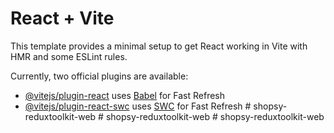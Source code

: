 # React + Vite

This template provides a minimal setup to get React working in Vite with HMR and some ESLint rules.

Currently, two official plugins are available:

- [@vitejs/plugin-react](https://github.com/vitejs/vite-plugin-react/blob/main/packages/plugin-react/README.md) uses [Babel](https://babeljs.io/) for Fast Refresh
- [@vitejs/plugin-react-swc](https://github.com/vitejs/vite-plugin-react-swc) uses [SWC](https://swc.rs/) for Fast Refresh
#   s h o p s y - r e d u x t o o l k i t - w e b  
 #   s h o p s y - r e d u x t o o l k i t - w e b  
 #   s h o p s y - r e d u x t o o l k i t - w e b  
 